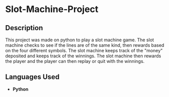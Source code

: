 # Slot-Machine-Project

<h2>Description</h2>
This project was made on python to play a slot machine game. The slot machine checks to see if the lines are of the same kind, then rewards based on the four different symbols. The slot machine keeps track of the "money" deposited and keeps track of the winnings. The slot machine then rewards the player and the player can then replay or quit with the winnings.

<h2>Languages Used</h2>

- <b>Python</b>

